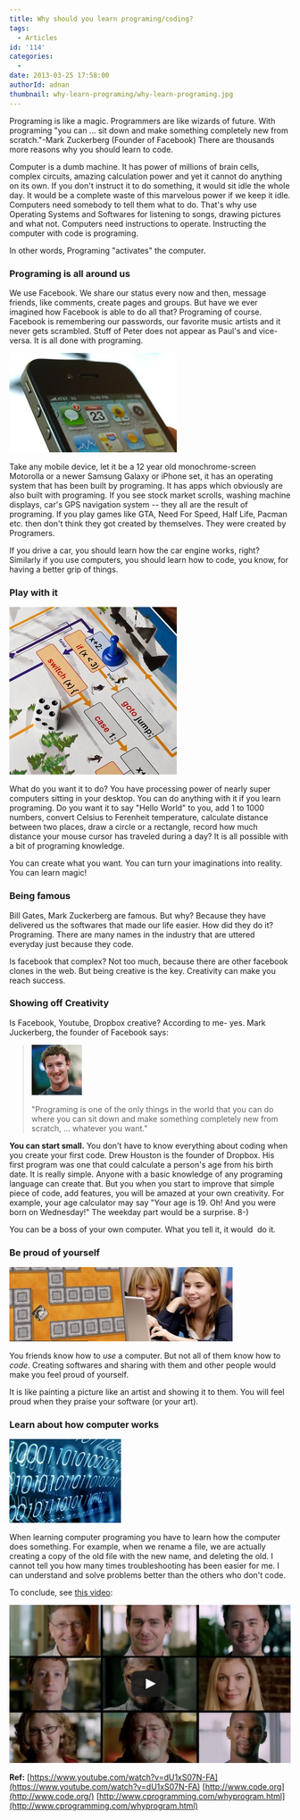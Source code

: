 ```yaml
---
title: Why should you learn programing/coding?
tags:
  - Articles
id: '114'
categories:
  -
date: 2013-03-25 17:58:00
authorId: adnan
thumbnail: why-learn-programing/why-learn-programing.jpg
---
```


Programing is like a magic. Programmers are like wizards of future. With programing "you can ... sit down and make something completely new from scratch."-Mark Zuckerberg (Founder of Facebook) There are thousands more reasons why you should learn to code.
<!-- more -->


Computer is a dumb machine. It has power of millions of brain cells, complex circuits, amazing calculation power and yet it cannot do anything on its own. If you don't instruct it to do something, it would sit idle the whole day. It would be a complete waste of this marvelous power if we keep it idle. Computers need somebody to tell them what to do. That's why use Operating Systems and Softwares for listening to songs, drawing pictures and what not. Computers need instructions to operate. Instructing the computer with code is programing.

In other words, Programing "activates" the computer.


### Programing is all around us

We use Facebook. We share our status every now and then, message friends, like comments, create pages and groups. But have we ever imagined how Facebook is able to do all that? Programing of course. Facebook is remembering our passwords, our favorite music artists and it never gets scrambled. Stuff of Peter does not appear as Paul's and vice-versa. It is all done with programing.


![](why-learn-programing/ios.jpg)


Take any mobile device, let it be a 12 year old monochrome-screen Motorolla or a newer Samsung Galaxy or iPhone set, it has an operating system that has been built by programing. It has apps which obviously are also built with programing. If you see stock market scrolls, washing machine displays, car's GPS navigation system -- they all are the result of programing. If you play games like GTA, Need For Speed, Half Life, Pacman etc. then don't think they got created by themselves. They were created by Programers.

If you drive a car, you should learn how the car engine works, right? Similarly if you use computers, you should learn how to code, you know, for having a better grip of things.


### Play with it


![](why-learn-programing/ec05_c_jump_computer_programming_game_detail.jpg)


What do you want it to do? You have processing power of nearly super computers sitting in your desktop. You can do anything with it if you learn programing. Do you want it to say "Hello World" to you, add 1 to 1000 numbers, convert Celsius to Ferenheit temperature, calculate distance between two places, draw a circle or a rectangle, record how much distance your mouse cursor has traveled during a day? It is all possible with a bit of programing knowledge.

You can create what you want. You can turn your imaginations into reality. You can learn magic!


### Being famous

Bill Gates, Mark Zuckerberg are famous. But why? Because they have delivered us the softwares that made our life easier. How did they do it? Programing. There are many names in the industry that are uttered everyday just because they code.

Is facebook that complex? Not too much, because there are other facebook clones in the web. But being creative is the key. Creativity can make you reach success.


### Showing off Creativity

Is Facebook, Youtube, Dropbox creative? According to me- yes. Mark Juckerberg, the founder of Facebook says:

> ![](why-learn-programing/markzuckerbergheadshot.jpg)
>
> "Programing is one of the only things in the world that you can do where you can sit down and make something completely new from scratch, ... whatever you want."



**You can start small.** You don't have to know everything about coding when you create your first code. Drew Houston is the founder of Dropbox. His first program was one that could calculate a person's age from his birth date. It is really simple. Anyone with a basic knowledge of any programing language can create that. But you when you start to improve that simple piece of code, add features, you will be amazed at your own creativity. For example, your age calculator may say "Your age is 19. Oh! And you were born on Wednesday!" The weekday part would be a surprise. 8-)

You can be a boss of your own computer. What you tell it, it would  do it.


### Be proud of yourself

![](why-learn-programing/learn-prog.jpg)

You friends know how to _use_ a computer. But not all of them know how to _code_. Creating softwares and sharing with them and other people would make you feel proud of yourself.

It is like painting a picture like an artist and showing it to them. You will feel proud when they praise your software (or your art).


### Learn about how computer works

![](why-learn-programing/computer-programming.jpg)

When learning computer programing you have to learn how the computer does something. For example, when we rename a file, we are actually creating a copy of the old file with the new name, and deleting the old. I cannot tell you how many times troubleshooting has been easier for me. I can understand and solve problems better than the others who don't code.


To conclude, see [this video](http://www.youtube.com/watch?v=dU1xS07N-FA):

[![](why-learn-programing/why-learn-programing.jpg)](https://www.youtube.com/watch?v=dU1xS07N-FA)


**Ref:**
[https://www.youtube.com/watch?v=dU1xS07N-FA](https://www.youtube.com/watch?v=dU1xS07N-FA)
[http://www.code.org](http://www.code.org/)
[http://www.cprogramming.com/whyprogram.html](http://www.cprogramming.com/whyprogram.html)

